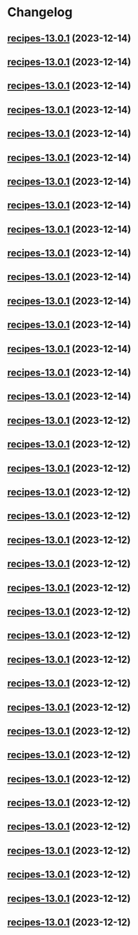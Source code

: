 # Changelog



## [recipes-13.0.1](https://github.com/truecharts/charts/compare/recipes-12.0.3...recipes-13.0.1) (2023-12-14)




## [recipes-13.0.1](https://github.com/truecharts/charts/compare/recipes-12.0.3...recipes-13.0.1) (2023-12-14)




## [recipes-13.0.1](https://github.com/truecharts/charts/compare/recipes-12.0.3...recipes-13.0.1) (2023-12-14)




## [recipes-13.0.1](https://github.com/truecharts/charts/compare/recipes-12.0.3...recipes-13.0.1) (2023-12-14)




## [recipes-13.0.1](https://github.com/truecharts/charts/compare/recipes-12.0.3...recipes-13.0.1) (2023-12-14)




## [recipes-13.0.1](https://github.com/truecharts/charts/compare/recipes-12.0.3...recipes-13.0.1) (2023-12-14)




## [recipes-13.0.1](https://github.com/truecharts/charts/compare/recipes-12.0.3...recipes-13.0.1) (2023-12-14)




## [recipes-13.0.1](https://github.com/truecharts/charts/compare/recipes-12.0.3...recipes-13.0.1) (2023-12-14)




## [recipes-13.0.1](https://github.com/truecharts/charts/compare/recipes-12.0.3...recipes-13.0.1) (2023-12-14)




## [recipes-13.0.1](https://github.com/truecharts/charts/compare/recipes-12.0.3...recipes-13.0.1) (2023-12-14)




## [recipes-13.0.1](https://github.com/truecharts/charts/compare/recipes-12.0.3...recipes-13.0.1) (2023-12-14)




## [recipes-13.0.1](https://github.com/truecharts/charts/compare/recipes-12.0.3...recipes-13.0.1) (2023-12-14)




## [recipes-13.0.1](https://github.com/truecharts/charts/compare/recipes-12.0.3...recipes-13.0.1) (2023-12-14)




## [recipes-13.0.1](https://github.com/truecharts/charts/compare/recipes-12.0.3...recipes-13.0.1) (2023-12-14)




## [recipes-13.0.1](https://github.com/truecharts/charts/compare/recipes-12.0.3...recipes-13.0.1) (2023-12-14)




## [recipes-13.0.1](https://github.com/truecharts/charts/compare/recipes-12.0.3...recipes-13.0.1) (2023-12-14)




## [recipes-13.0.1](https://github.com/truecharts/charts/compare/recipes-12.0.3...recipes-13.0.1) (2023-12-12)




## [recipes-13.0.1](https://github.com/truecharts/charts/compare/recipes-12.0.3...recipes-13.0.1) (2023-12-12)




## [recipes-13.0.1](https://github.com/truecharts/charts/compare/recipes-12.0.3...recipes-13.0.1) (2023-12-12)




## [recipes-13.0.1](https://github.com/truecharts/charts/compare/recipes-12.0.3...recipes-13.0.1) (2023-12-12)




## [recipes-13.0.1](https://github.com/truecharts/charts/compare/recipes-12.0.3...recipes-13.0.1) (2023-12-12)




## [recipes-13.0.1](https://github.com/truecharts/charts/compare/recipes-12.0.3...recipes-13.0.1) (2023-12-12)




## [recipes-13.0.1](https://github.com/truecharts/charts/compare/recipes-12.0.3...recipes-13.0.1) (2023-12-12)




## [recipes-13.0.1](https://github.com/truecharts/charts/compare/recipes-12.0.3...recipes-13.0.1) (2023-12-12)




## [recipes-13.0.1](https://github.com/truecharts/charts/compare/recipes-12.0.3...recipes-13.0.1) (2023-12-12)




## [recipes-13.0.1](https://github.com/truecharts/charts/compare/recipes-12.0.3...recipes-13.0.1) (2023-12-12)




## [recipes-13.0.1](https://github.com/truecharts/charts/compare/recipes-12.0.3...recipes-13.0.1) (2023-12-12)




## [recipes-13.0.1](https://github.com/truecharts/charts/compare/recipes-12.0.3...recipes-13.0.1) (2023-12-12)




## [recipes-13.0.1](https://github.com/truecharts/charts/compare/recipes-12.0.3...recipes-13.0.1) (2023-12-12)




## [recipes-13.0.1](https://github.com/truecharts/charts/compare/recipes-12.0.3...recipes-13.0.1) (2023-12-12)




## [recipes-13.0.1](https://github.com/truecharts/charts/compare/recipes-12.0.3...recipes-13.0.1) (2023-12-12)




## [recipes-13.0.1](https://github.com/truecharts/charts/compare/recipes-12.0.3...recipes-13.0.1) (2023-12-12)




## [recipes-13.0.1](https://github.com/truecharts/charts/compare/recipes-12.0.3...recipes-13.0.1) (2023-12-12)




## [recipes-13.0.1](https://github.com/truecharts/charts/compare/recipes-12.0.3...recipes-13.0.1) (2023-12-12)




## [recipes-13.0.1](https://github.com/truecharts/charts/compare/recipes-12.0.3...recipes-13.0.1) (2023-12-12)




## [recipes-13.0.1](https://github.com/truecharts/charts/compare/recipes-12.0.3...recipes-13.0.1) (2023-12-12)




## [recipes-13.0.1](https://github.com/truecharts/charts/compare/recipes-12.0.3...recipes-13.0.1) (2023-12-12)




## [recipes-13.0.1](https://github.com/truecharts/charts/compare/recipes-12.0.3...recipes-13.0.1) (2023-12-12)

